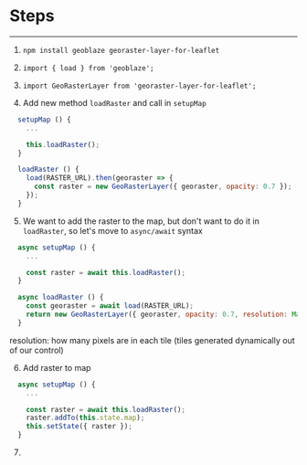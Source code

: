 # Steps
---
1. `npm install geoblaze georaster-layer-for-leaflet`

2. `import { load } from 'geoblaze';`

3. `import GeoRasterLayer from 'georaster-layer-for-leaflet';`

4. Add new method `loadRaster` and call in `setupMap`
```javascript
  setupMap () {
    ...

    this.loadRaster();
  }

  loadRaster () {
    load(RASTER_URL).then(georaster => {
      const raster = new GeoRasterLayer({ georaster, opacity: 0.7 });
    });
  }
```

5. We want to add the raster to the map, but don't want to do it in `loadRaster`, so let's move to `async/await` syntax
```javascript
  async setupMap () {
    ...

    const raster = await this.loadRaster();
  }

  async loadRaster () {
    const georaster = await load(RASTER_URL);
    return new GeoRasterLayer({ georaster, opacity: 0.7, resolution: Math.pow(2, 6) });
  }
```

resolution: how many pixels are in each tile (tiles generated dynamically out of our control)

6. Add raster to map
```javascript
  async setupMap () {
    ...

    const raster = await this.loadRaster();
    raster.addTo(this.state.map);
    this.setState({ raster });
  }
```

7.
